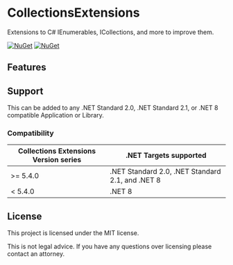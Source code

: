 # CollectionsExtensions

Extensions to C# IEnumerables, ICollections, and more to improve them.

[![NuGet](https://img.shields.io/nuget/v/AlastairLundy.Extensions.Collections.svg)](https://www.nuget.org/packages/AlastairLundy.Extensions.Collections/) 
[![NuGet](https://img.shields.io/nuget/dt/AlastairLundy.Extensions.Collections.svg)](https://www.nuget.org/packages/AlastairLundy.Extensions.Collections/)

## Features


## Support 
This can be added to any .NET Standard 2.0, .NET Standard 2.1, or .NET 8 compatible Application or Library.


### Compatibility 


| Collections Extensions Version series | .NET Targets supported                           | 
|---------------------------------------|--------------------------------------------------|
| >= 5.4.0                              | .NET Standard 2.0, .NET Standard 2.1, and .NET 8 |
| < 5.4.0                               | .NET 8                                           |

## License
This project is licensed under the MIT license.

This is not legal advice. If you have any questions over licensing please contact an attorney.
